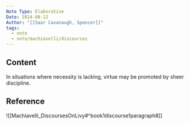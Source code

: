 ```yaml
---
Note Type: Elaborative
Date: 2024-08-12
Author: "[[Saar Cavanaugh, Spencer]]"
tags:
  - note
  - note/machiavelli/discourses
---
```


## Content

In situations where necessity is lacking, virtue may be promoted by sheer discipline.

## Reference

![[Machiavelli_DiscoursesOnLivy#^book1discourse1paragraph8]]

